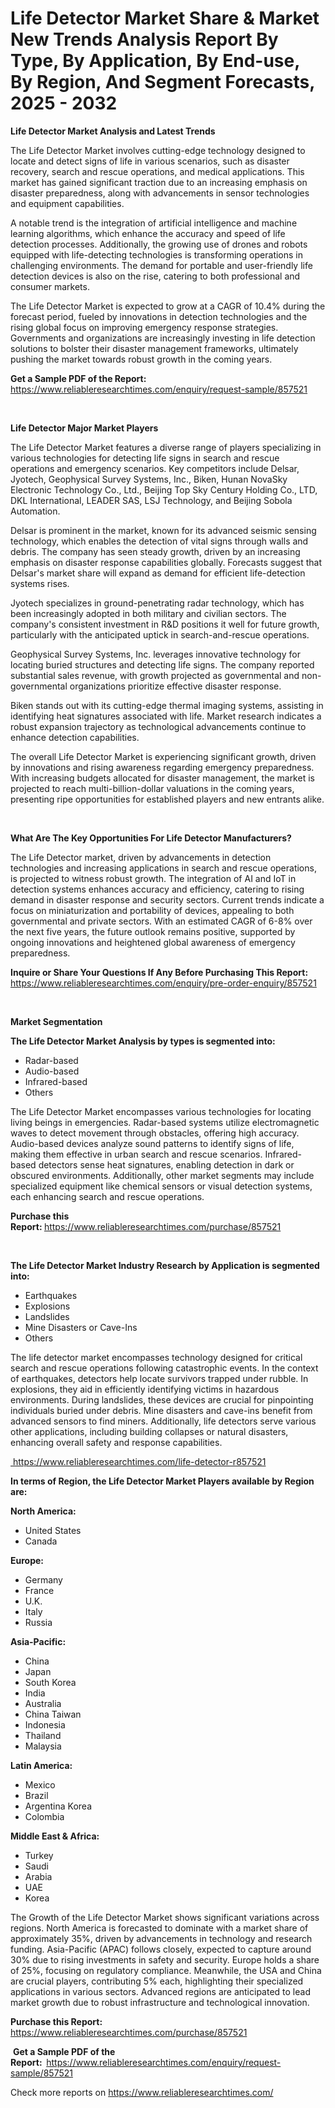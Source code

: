 <p><h1>Life Detector Market Share & Market New Trends Analysis Report By Type, By Application, By End-use, By Region, And Segment Forecasts, 2025 - 2032</h1></p><p><strong>Life Detector Market Analysis and Latest Trends</strong></p>
<p><p>The Life Detector Market involves cutting-edge technology designed to locate and detect signs of life in various scenarios, such as disaster recovery, search and rescue operations, and medical applications. This market has gained significant traction due to an increasing emphasis on disaster preparedness, along with advancements in sensor technologies and equipment capabilities.</p><p>A notable trend is the integration of artificial intelligence and machine learning algorithms, which enhance the accuracy and speed of life detection processes. Additionally, the growing use of drones and robots equipped with life-detecting technologies is transforming operations in challenging environments. The demand for portable and user-friendly life detection devices is also on the rise, catering to both professional and consumer markets.</p><p>The Life Detector Market is expected to grow at a CAGR of 10.4% during the forecast period, fueled by innovations in detection technologies and the rising global focus on improving emergency response strategies. Governments and organizations are increasingly investing in life detection solutions to bolster their disaster management frameworks, ultimately pushing the market towards robust growth in the coming years.</p></p>
<p><strong>Get a Sample PDF of the Report:&nbsp;</strong> <a href="https://www.reliableresearchtimes.com/enquiry/request-sample/857521?utm_campaign=3085&utm_medium=2&utm_source=Github&utm_content=ia&utm_term=09042025&utm_id=life-detector">https://www.reliableresearchtimes.com/enquiry/request-sample/857521</a></p>
<p>&nbsp;</p>
<p><strong>Life Detector Major Market Players</strong></p>
<p><p>The Life Detector Market features a diverse range of players specializing in various technologies for detecting life signs in search and rescue operations and emergency scenarios. Key competitors include Delsar, Jyotech, Geophysical Survey Systems, Inc., Biken, Hunan NovaSky Electronic Technology Co., Ltd., Beijing Top Sky Century Holding Co., LTD, DKL International, LEADER SAS, LSJ Technology, and Beijing Sobola Automation.</p><p>Delsar is prominent in the market, known for its advanced seismic sensing technology, which enables the detection of vital signs through walls and debris. The company has seen steady growth, driven by an increasing emphasis on disaster response capabilities globally. Forecasts suggest that Delsar's market share will expand as demand for efficient life-detection systems rises.</p><p>Jyotech specializes in ground-penetrating radar technology, which has been increasingly adopted in both military and civilian sectors. The company's consistent investment in R&D positions it well for future growth, particularly with the anticipated uptick in search-and-rescue operations.</p><p>Geophysical Survey Systems, Inc. leverages innovative technology for locating buried structures and detecting life signs. The company reported substantial sales revenue, with growth projected as governmental and non-governmental organizations prioritize effective disaster response.</p><p>Biken stands out with its cutting-edge thermal imaging systems, assisting in identifying heat signatures associated with life. Market research indicates a robust expansion trajectory as technological advancements continue to enhance detection capabilities.</p><p>The overall Life Detector Market is experiencing significant growth, driven by innovations and rising awareness regarding emergency preparedness. With increasing budgets allocated for disaster management, the market is projected to reach multi-billion-dollar valuations in the coming years, presenting ripe opportunities for established players and new entrants alike.</p></p>
<p>&nbsp;</p>
<p><strong>What Are The Key Opportunities For Life Detector Manufacturers?</strong></p>
<p><p>The Life Detector market, driven by advancements in detection technologies and increasing applications in search and rescue operations, is projected to witness robust growth. The integration of AI and IoT in detection systems enhances accuracy and efficiency, catering to rising demand in disaster response and security sectors. Current trends indicate a focus on miniaturization and portability of devices, appealing to both governmental and private sectors. With an estimated CAGR of 6-8% over the next five years, the future outlook remains positive, supported by ongoing innovations and heightened global awareness of emergency preparedness.</p></p>
<p><strong>Inquire or Share Your Questions If Any Before Purchasing This Report:</strong> <a href="https://www.reliableresearchtimes.com/enquiry/pre-order-enquiry/857521?utm_campaign=3085&utm_medium=2&utm_source=Github&utm_content=ia&utm_term=09042025&utm_id=life-detector">https://www.reliableresearchtimes.com/enquiry/pre-order-enquiry/857521</a></p>
<p>&nbsp;</p>
<p><strong>Market Segmentation</strong></p>
<p><strong>The Life Detector Market Analysis by types is segmented into:</strong></p>
<p><ul><li>Radar-based</li><li>Audio-based</li><li>Infrared-based</li><li>Others</li></ul></p>
<p><p>The Life Detector Market encompasses various technologies for locating living beings in emergencies. Radar-based systems utilize electromagnetic waves to detect movement through obstacles, offering high accuracy. Audio-based devices analyze sound patterns to identify signs of life, making them effective in urban search and rescue scenarios. Infrared-based detectors sense heat signatures, enabling detection in dark or obscured environments. Additionally, other market segments may include specialized equipment like chemical sensors or visual detection systems, each enhancing search and rescue operations.</p></p>
<p><strong>Purchase this Report:&nbsp;</strong><a href="https://www.reliableresearchtimes.com/purchase/857521?utm_campaign=3085&utm_medium=2&utm_source=Github&utm_content=ia&utm_term=09042025&utm_id=life-detector">https://www.reliableresearchtimes.com/purchase/857521</a></p>
<p>&nbsp;</p>
<p><strong>The Life Detector Market Industry Research by Application is segmented into:</strong></p>
<p><ul><li>Earthquakes</li><li>Explosions</li><li>Landslides</li><li>Mine Disasters or Cave-Ins</li><li>Others</li></ul></p>
<p><p>The life detector market encompasses technology designed for critical search and rescue operations following catastrophic events. In the context of earthquakes, detectors help locate survivors trapped under rubble. In explosions, they aid in efficiently identifying victims in hazardous environments. During landslides, these devices are crucial for pinpointing individuals buried under debris. Mine disasters and cave-ins benefit from advanced sensors to find miners. Additionally, life detectors serve various other applications, including building collapses or natural disasters, enhancing overall safety and response capabilities.</p></p>
<p><a href="https://www.reliableresearchtimes.com/life-detector-r857521?utm_campaign=3085&utm_medium=2&utm_source=Github&utm_content=ia&utm_term=09042025&utm_id=life-detector">&nbsp;https://www.reliableresearchtimes.com/life-detector-r857521</a></p>
<p><strong>In terms of Region, the Life Detector Market Players available by Region are:</strong></p>
<p>
    <p> <strong> North America: </strong>
        <ul>
            <li>United States</li>
            <li>Canada</li>
        </ul>
        </p> 
    <p> <strong> Europe: </strong>
        <ul>
            <li>Germany</li>
            <li>France</li>
            <li>U.K.</li>
            <li>Italy</li>
            <li>Russia</li>
        </ul>
        </p> 
    <p> <strong> Asia-Pacific: </strong>
        <ul>
            <li>China</li>
            <li>Japan</li>
            <li>South Korea</li>
            <li>India</li>
            <li>Australia</li>
            <li>China Taiwan</li>
            <li>Indonesia</li>
            <li>Thailand</li>
            <li>Malaysia</li>
        </ul>
        </p> 
    <p> <strong> Latin America: </strong>
        <ul>
            <li>Mexico</li>
            <li>Brazil</li>
            <li>Argentina Korea</li>
            <li>Colombia</li>
        </ul>
        </p> 
    <p> <strong> Middle East & Africa: </strong>
        <ul>
            <li>Turkey</li>
            <li>Saudi</li>
            <li>Arabia</li>
            <li>UAE</li>
            <li>Korea</li>
        </ul>
    </p>
    </p>
<p><p>The Growth of the Life Detector Market shows significant variations across regions. North America is forecasted to dominate with a market share of approximately 35%, driven by advancements in technology and research funding. Asia-Pacific (APAC) follows closely, expected to capture around 30% due to rising investments in safety and security. Europe holds a share of 25%, focusing on regulatory compliance. Meanwhile, the USA and China are crucial players, contributing 5% each, highlighting their specialized applications in various sectors. Advanced regions are anticipated to lead market growth due to robust infrastructure and technological innovation.</p></p>
<p><strong>Purchase this Report: </strong><a href="https://www.reliableresearchtimes.com/purchase/857521?utm_campaign=3085&utm_medium=2&utm_source=Github&utm_content=ia&utm_term=09042025&utm_id=life-detector">https://www.reliableresearchtimes.com/purchase/857521</a></p>
<p>&nbsp;<strong>Get a Sample PDF of the Report:&nbsp;&nbsp;</strong><a href="https://www.reliableresearchtimes.com/enquiry/request-sample/857521?utm_campaign=3085&utm_medium=2&utm_source=Github&utm_content=ia&utm_term=09042025&utm_id=life-detector">https://www.reliableresearchtimes.com/enquiry/request-sample/857521</a></p>
<p><strong></strong></p>
<p>Check more reports on <a href="https://www.reliableresearchtimes.com/?utm_campaign=3085&utm_medium=2&utm_source=Github&utm_content=ia&utm_term=09042025&utm_id=life-detector">https://www.reliableresearchtimes.com/</a></p>